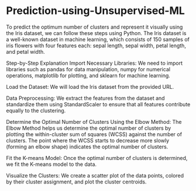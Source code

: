 # Prediction-using-Unsupervised-ML


To predict the optimum number of clusters and represent it visually using the Iris dataset, we can follow these steps using Python. The Iris dataset is a well-known dataset in machine learning, which consists of 150 samples of iris flowers with four features each: sepal length, sepal width, petal length, and petal width.

Step-by-Step Explanation
Import Necessary Libraries: We need to import libraries such as pandas for data manipulation, numpy for numerical operations, matplotlib for plotting, and sklearn for machine learning.

Load the Dataset: We will load the Iris dataset from the provided URL.

Data Preprocessing: We extract the features from the dataset and standardize them using StandardScaler to ensure that all features contribute equally to the clustering.

Determine the Optimal Number of Clusters Using the Elbow Method: The Elbow Method helps us determine the optimal number of clusters by plotting the within-cluster sum of squares (WCSS) against the number of clusters. The point where the WCSS starts to decrease more slowly (forming an elbow shape) indicates the optimal number of clusters.

Fit the K-means Model: Once the optimal number of clusters is determined, we fit the K-means model to the data.

Visualize the Clusters: We create a scatter plot of the data points, colored by their cluster assignment, and plot the cluster centroids.
